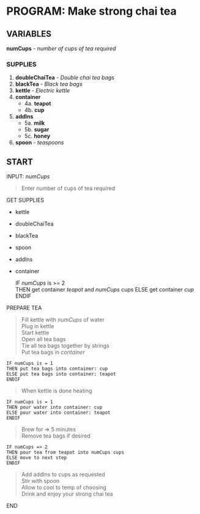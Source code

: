# PROGRAM: Make strong chai tea

## VARIABLES

**numCups** - *number of cups of tea required*

### SUPPLIES

1. **doubleChaiTea** - *Double chai tea bags*
2. **blackTea** - *Black tea bags*
3. **kettle** - *Electric kettle*
4. **container**
    * 4a. **teapot**
    * 4b. **cup**
5. **addIns**
    * 5a. **milk**
    * 5b. **sugar**
    * 5c. **honey**
6. **spoon** - *teaspoons*

## START

INPUT: *numCups*
> Enter number of cups of tea required

GET SUPPLIES

* kettle
* doubleChaiTea
* blackTea
* spoon
* addIns
* container  

    IF *numCups* is >= 2  
    THEN get container *teapot* and *numCups* cups
    ELSE get container *cup*  
    ENDIF

PREPARE TEA
>Fill kettle with *numCups* of water  
>Plug in kettle  
>Start kettle  
>Open all tea bags  
>Tie all tea bags together by strings  
>Put tea bags in *container*  

    IF numCups is = 1  
    THEN put tea bags into container: cup  
    ELSE put tea bags into container: teapot  
    ENDIF  
>When kettle is done heating  

    IF numCups is = 1  
    THEN pour water into container: cup  
    ELSE pour water into container: teapot  
    ENDIF  

>Brew for => 5 minutes  
>Remove tea bags if desired  
    
    IF numCups => 2
    THEN pour tea from teapot into numCups cups
    ELSE move to next step
    ENDIF

>Add addIns to cups as requested  
>Stir with spoon  
>Allow to cool to temp of choosing  
>Drink and enjoy your strong chai tea

END
